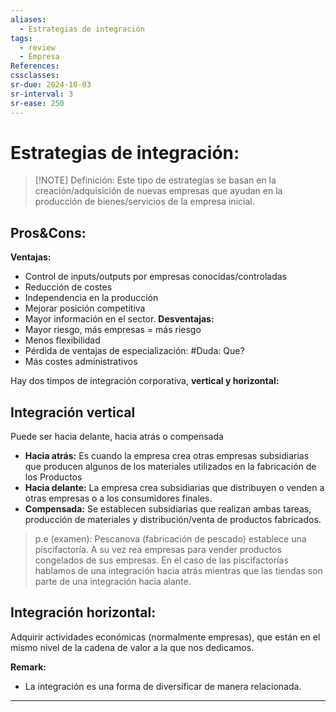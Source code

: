 ```yaml
---
aliases:
  - Estrategias de integración
tags:
  - review
  - Empresa
References: 
cssclasses: 
sr-due: 2024-10-03
sr-interval: 3
sr-ease: 250
---
```

# Estrategias de integración:

> [!NOTE] Definición: 
> Este tipo de estrategias se basan en la creación/adquisición de nuevas empresas que ayudan en la producción de bienes/servicios de la empresa inicial. 

## Pros&Cons:
**Ventajas:**
+ Control de inputs/outputs por empresas conocidas/controladas
+ Reducción de costes
+ Independencia en la producción
+ Mejorar posición competitiva
+ Mayor información en el sector. 
**Desventajas:**
+ Mayor riesgo, más empresas = más riesgo
+ Menos flexibilidad
+ Pérdida de ventajas de especialización: #Duda: Que?
+ Más costes administrativos

Hay dos timpos de integración corporativa, **vertical y horizontal:** 

## Integración vertical
Puede ser hacia delante, hacia atrás o compensada
+ **Hacia atrás:** Es cuando la empresa crea otras empresas subsidiarias que producen algunos de los materiales utilizados en la fabricación de los Productos
+ **Hacia delante:** La empresa crea subsidiarias que distribuyen o venden a otras empresas o a los consumidores finales. 
+ **Compensada:** Se establecen subsidiarias que realizan ambas tareas, producción de materiales y distribución/venta de productos fabricados. 

> p.e (examen): Pescanova (fabricación de pescado) establece una piscifactoría. A su vez rea empresas para vender productos congelados de sus empresas. 
> 	En el caso de las piscifactorías hablamos de una integración hacia atrás mientras que las tiendas son parte de una integración hacia alante. 

## Integración horizontal:
Adquirir actividades económicas (normalmente empresas), que están en el mismo nivel de la cadena de valor a la que nos dedicamos. 

**Remark:** 
+ La integración es una forma de diversificar de manera relacionada.
***